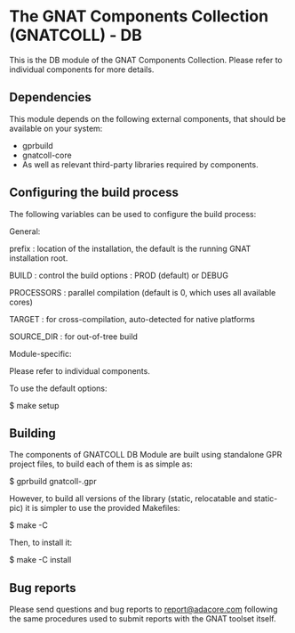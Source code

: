The GNAT Components Collection (GNATCOLL) - DB
==============================================

This is the DB module of the GNAT Components Collection. Please refer to
individual components for more details.

Dependencies
------------

This module depends on the following external components, that should be
available on your system:

- gprbuild
- gnatcoll-core
- As well as relevant third-party libraries required by components.

Configuring the build process
-----------------------------

The following variables can be used to configure the build process:

General:

   prefix     : location of the installation, the default is the running
                GNAT installation root.

   BUILD      : control the build options : PROD (default) or DEBUG

   PROCESSORS : parallel compilation (default is 0, which uses all available
                cores)

   TARGET     : for cross-compilation, auto-detected for native platforms

   SOURCE_DIR : for out-of-tree build

Module-specific:

   Please refer to individual components.

To use the default options:

   $ make setup

Building
--------

The components of GNATCOLL DB Module are built using standalone GPR
project files, to build each of them is as simple as:

$ gprbuild gnatcoll-<component>.gpr

However, to build all versions of the library (static, relocatable and
static-pic) it is simpler to use the provided Makefiles:

$ make -C <component>

Then, to install it:

$ make -C <component> install


Bug reports
-----------

Please send questions and bug reports to report@adacore.com following
the same procedures used to submit reports with the GNAT toolset itself.
